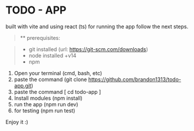 # TODO - APP

built with vite and using react (ts) for running the app follow the next steps.

> ** prerequisites:<br>

> - git installed (url: https://git-scm.com/downloads)<br>
> - node installed +v14
> - npm 


 1. Open your terminal (cmd, bash, etc)
 2. paste the command (git clone https://github.com/brandon1313/todo-app.git)
 3. paste the command [ cd todo-app ]
 1. Install modules (npm install)
 2. run the app (npm run dev)
 3. for testing (npm run test)


Enjoy it :)
